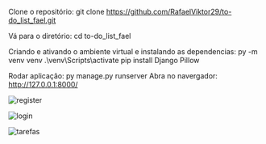 Clone o repositório:
git clone https://github.com/RafaelViktor29/to-do_list_fael.git

Vá para o diretório:
  cd to-do_list_fael

Criando e ativando o ambiente virtual e instalando as dependencias:
  py -m venv venv
  .\venv\Scripts\activate
  pip install Django Pillow

Rodar aplicação:
  py manage.py runserver
  Abra no navergador: http://127.0.0.1:8000/

![register](https://github.com/RafaelViktor29/to-do_list_fael/assets/140008922/7e22f1e0-b8b0-40c4-8f2d-608c13205345)

![login](https://github.com/RafaelViktor29/to-do_list_fael/assets/140008922/4624e5e9-14d8-4722-91d9-bbe699a864d7)

![tarefas](https://github.com/RafaelViktor29/to-do_list_fael/assets/140008922/2495df02-bef4-4305-a7bf-375399756d61)


